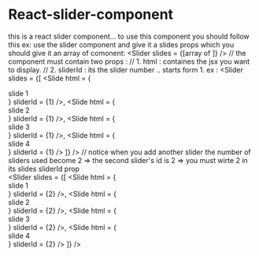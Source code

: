 # React-slider-component
this is a react slider component...
to use this component you should follow this ex:
use the slider component and give it a slides props which you should give it an array of <Slide /> comonent:
      <Slider slides = {[array of <Slide/>]} />
      // the <Slide /> component must contain two props : 
      // 1. html : containes the jsx you want to display.
      // 2. sliderId : its the slider number .. starts form 1.
     ex : <Slider slides = {[
                  <Slide html = {<div>slide 1</div>} sliderId = {1} />,
                  <Slide html = {<div>slide 2</div>} sliderId = {1} />,
                  <Slide html = {<div>slide 3</div>} sliderId = {1} />,
                  <Slide html = {<div>slide 4</div>} sliderId = {1} />
                  ]} />
           // notice when you add another slider the number of sliders used become 2 => the second slider's id is 2 => you must wirte 2 in its slides
              sliderId prop  
           <Slider slides = {[
                  <Slide html = {<div>slide 1</div>} sliderId = {2} />,
                  <Slide html = {<div>slide 2</div>} sliderId = {2} />,
                  <Slide html = {<div>slide 3</div>} sliderId = {2} />,
                  <Slide html = {<div>slide 4</div>} sliderId = {2} />
                  ]} />
     
